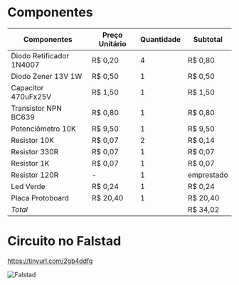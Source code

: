 # Componentes

| Componentes  | Preço Unitário |  Quantidade  |  Subtotal  |
| ------------- | ------------- | ------------  | --------- |
| Diodo Retificador 1N4007  | R$ 0,20  |  4  | R$ 0,80 |
| Diodo Zener 13V 1W  | R$ 0,50  |  1  | R$ 0,50 |
| Capacitor 470uFx25V | R$ 1,50 | 1 | R$ 1,50 |
| Transistor NPN BC639 | R$ 0,80 | 1 | R$ 0,80 |
| Potenciômetro 10K | R$ 9,50 | 1 | R$ 9,50 |
| Resistor 10K |   R$ 0,07   |   2   |  R$ 0,14    |
| Resistor 330R |   R$ 0,07    |   1 | R$ 0,07  |
| Resistor 1K  |   R$ 0,07   |  1  | R$ 0,07  |
| Resistor 120R  |  -  | 1 | emprestado |
| Led Verde |  R$ 0,24 | 1 | R$ 0,24 |
| Placa Protoboard | R$ 20,40 | 1 | R$ 20,40 |
| _Total_ |    |    | R$ 34,02  |


# Circuito no Falstad

https://tinyurl.com/2gb4ddfg 

![Falstad](https://github.com/LauraPaziniMedeiros/Fonte-de-Tensao-Ajustavel/assets/162364634/f766a62b-08fb-4dc0-aa05-02362705db9e)



